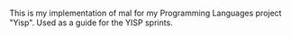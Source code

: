 This is my implementation of mal for my Programming Languages project "Yisp". Used as a guide for the YISP sprints.
